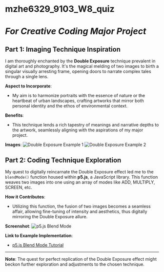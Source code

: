 # **mzhe6329_9103_W8_quiz**
# *For Creative Coding Major Project*

## Part 1: Imaging Technique Inspiration

I am thoroughly enchanted by the **Double Exposure** technique prevalent in digital art and photography. It's the magical melding of two images to birth a singular visually arresting frame, opening doors to narrate complex tales through a single lens.

**Aspect to Incorporate**: 
- My aim is to harmonize portraits with the essence of nature or the heartbeat of urban landscapes, crafting artworks that mirror both personal identity and the ethos of environmental context.

**Benefits**:
- This technique lends a rich tapestry of meanings and narrative depths to the artwork, seamlessly aligning with the aspirations of my major project.

**Images**:
![Double Exposure Example 1](https://www.google.com/url?sa=i&url=https%3A%2F%2Fmymodernmet.com%2Fdouble-exposure-portrait-paintings-cristian-blanxer%2F&psig=AOvVaw2gcprwAyZnD6w3OU5yyHet&ust=1696051087667000&source=images&cd=vfe&opi=89978449&ved=0CBEQjRxqFwoTCLCw9OaIz4EDFQAAAAAdAAAAABAg)
![Double Exposure Example 2](https://www.google.com/url?sa=i&url=https%3A%2F%2Fhousehathaway.com%2Fproducts%2Fdouble-exposure-bison-buffalo&psig=AOvVaw2gcprwAyZnD6w3OU5yyHet&ust=1696051087667000&source=images&cd=vfe&opi=89978449&ved=0CBEQjRxqGAoTCLCw9OaIz4EDFQAAAAAdAAAAABCBAQ)


## Part 2: Coding Technique Exploration

My quest to digitally reincarnate the Double Exposure effect led me to the `blendMode()` function housed within **p5.js**, a JavaScript library. This function weaves two images into one using an array of modes like ADD, MULTIPLY, SCREEN, etc.

**How it Contributes**:
- Utilizing this function, the fusion of two images becomes a seamless affair, allowing fine-tuning of intensity and aesthetics, thus digitally mirroring the Double Exposure allure.

**Screenshot**:
![p5.js Blend Mode](p5js_blendmode.jpg)

**Link to Example Implementation**:
- [p5.js Blend Mode Tutorial](https://p5js.org/zh-Hans/reference/#/p5/blendMode)

---

**Note**: The quest for perfect replication of the Double Exposure effect might beckon further exploration and adjustments to the chosen technique.
